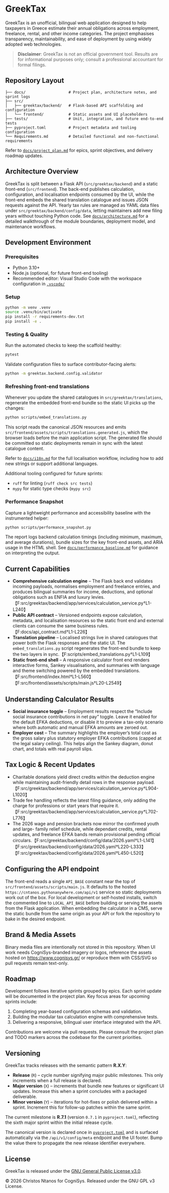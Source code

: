 # GreekTax

GreekTax is an unofficial, bilingual web application designed to help taxpayers
in Greece estimate their annual obligations across employment, freelance,
rental, and other income categories. The project emphasises transparency,
maintainability, and ease of deployment by using widely adopted web
technologies.

> **Disclaimer**: GreekTax is not an official government tool. Results are for
> informational purposes only; consult a professional accountant for formal
> filings.

## Repository Layout

```
├── docs/                   # Project plan, architecture notes, and sprint logs
├── src/
│   ├── greektax/backend/   # Flask-based API scaffolding and configuration
│   └── frontend/           # Static assets and UI placeholders
├── tests/                  # Unit, integration, and future end-to-end tests
├── pyproject.toml          # Project metadata and tooling configuration
└── Requirements.md         # Detailed functional and non-functional requirements
```

Refer to [`docs/project_plan.md`](docs/project_plan.md) for epics, sprint
objectives, and delivery roadmap updates.

## Architecture Overview

GreekTax is split between a Flask API (`src/greektax/backend`) and a static
front-end (`src/frontend`). The back-end publishes calculation, configuration,
and localisation endpoints consumed by the UI, while the front-end embeds the
shared translation catalogue and issues JSON requests against the API. Yearly
tax rules are managed as YAML data files under
`src/greektax/backend/config/data`, letting maintainers add new filing years
without touching Python code. See [`docs/architecture.md`](docs/architecture.md)
for a detailed walkthrough of the module boundaries, deployment model, and
maintenance workflows.

## Development Environment

### Prerequisites
- Python 3.10+
- Node.js (optional, for future front-end tooling)
- Recommended editor: Visual Studio Code with the workspace configuration in
  [`.vscode/`](.vscode/)

### Setup

```bash
python -m venv .venv
source .venv/bin/activate
pip install -r requirements-dev.txt
pip install -e .
```

### Testing & Quality

Run the automated checks to keep the scaffold healthy:

```bash
pytest
```

Validate configuration files to surface contributor-facing alerts:

```bash
python -m greektax.backend.config.validator
```

### Refreshing front-end translations

Whenever you update the shared catalogues in `src/greektax/translations`,
regenerate the embedded front-end bundle so the static UI picks up the changes:

```bash
python scripts/embed_translations.py
```

This script reads the canonical JSON resources and emits
`src/frontend/assets/scripts/translations.generated.js`, which the browser loads
before the main application script. The generated file should be committed so
static deployments remain in sync with the latest catalogue content.

Refer to [`docs/i18n.md`](docs/i18n.md) for the full localisation workflow,
including how to add new strings or support additional languages.

Additional tooling configured for future sprints:

- `ruff` for linting (`ruff check src tests`)
- `mypy` for static type checks (`mypy src`)

### Performance Snapshot

Capture a lightweight performance and accessibility baseline with the
instrumented helper:

```bash
python scripts/performance_snapshot.py
```

The report logs backend calculation timings (including minimum, maximum, and
average durations), bundle sizes for the key front-end assets, and ARIA usage in
the HTML shell. See [`docs/performance_baseline.md`](docs/performance_baseline.md)
for guidance on interpreting the output.

## Current Capabilities

- **Comprehensive calculation engine** – The Flask back end validates incoming
  payloads, normalises employment and freelance entries, and produces bilingual
  summaries for income, deductions, and optional obligations such as ENFIA and
  luxury levies.【F:src/greektax/backend/app/services/calculation_service.py†L1-L240】
- **Public API contract** – Versioned endpoints expose calculation, metadata,
  and localisation resources so the static front end and external clients can
  consume the same business rules.【F:docs/api_contract.md†L1-L226】
- **Translation pipeline** – Localised strings live in shared catalogues that
  power both the Flask responses and the static UI. The `embed_translations.py`
  script regenerates the front-end bundle to keep the two layers in sync.【F:scripts/embed_translations.py†L1-L109】
- **Static front-end shell** – A responsive calculator front end renders
  interactive forms, Sankey visualisations, and summaries with language and
  theme switching powered by the embedded translations.【F:src/frontend/index.html†L1-L560】【F:src/frontend/assets/scripts/main.js†L20-L2549】

## Understanding Calculator Results

- **Social insurance toggle** – Employment results respect the “Include social
  insurance contributions in net pay” toggle. Leave it enabled for the default
  EFKA deductions, or disable it to preview a tax-only scenario where both
  automatic and manual EFKA amounts are zeroed out.
- **Employer cost** – The summary highlights the employer’s total cost as the
  gross salary plus statutory employer EFKA contributions (capped at the legal
  salary ceiling). This helps align the Sankey diagram, donut chart, and totals
  with real payroll slips.

## Tax Logic & Recent Updates

- Charitable donations yield direct credits within the deduction engine while
  maintaining audit-friendly detail rows in the response payload.【F:src/greektax/backend/app/services/calculation_service.py†L904-L1020】
- Trade fee handling reflects the latest filing guidance, only adding the charge
  for professions or start years that require it.【F:src/greektax/backend/app/services/calculation_service.py†L702-L776】
- The 2026 wage and pension brackets now mirror the confirmed youth and large-
  family relief schedule, while dependant credits, rental updates, and freelance
  EFKA bands remain provisional pending official circulars.【F:src/greektax/backend/config/data/2026.yaml†L1-L141】【F:src/greektax/backend/config/data/2026.yaml†L220-L333】【F:src/greektax/backend/config/data/2026.yaml†L450-L520】

## Configuring the API endpoint

The front-end reads a single `API_BASE` constant near the top of
`src/frontend/assets/scripts/main.js`. It defaults to the hosted
`https://cntanos.pythonanywhere.com/api/v1` service so static deployments work
out of the box. For local development or self-hosted installs, switch the
commented line to `LOCAL_API_BASE` before building or serving the assets from the
Flask application. When embedding the calculator in a CMS, serve the static
bundle from the same origin as your API or fork the repository to bake in the
desired endpoint.

## Brand & Media Assets

Binary media files are intentionally not stored in this repository. When UI work
needs CogniSys-branded imagery or logos, reference the assets hosted on
https://www.cognisys.gr/ or reproduce them with CSS/SVG so pull requests remain
text-only.

## Roadmap

Development follows iterative sprints grouped by epics. Each sprint update will
be documented in the project plan. Key focus areas for upcoming sprints include:

1. Completing year-based configuration schemas and validation.
2. Building the modular tax calculation engine with comprehensive tests.
3. Delivering a responsive, bilingual user interface integrated with the API.

Contributions are welcome via pull requests. Please consult the project plan and
TODO markers across the codebase for the current priorities.

## Versioning

GreekTax tracks releases with the semantic pattern **R.X.Y**:

- **Release** (`R`) – cycle number signifying major public milestones. This
  only increments when a full release is declared.
- **Major version** (`X`) – increments that bundle new features or significant
  UI updates. Increase this when a sprint concludes with a packaged
  deliverable.
- **Minor version** (`Y`) – iterations for hot-fixes or polish delivered within
  a sprint. Increment this for follow-up patches within the same sprint.

The current milestone is **R.7.1** (version `0.7.1` in `pyproject.toml`),
reflecting the sixth major sprint within the initial release cycle.

The canonical version is declared once in [`pyproject.toml`](pyproject.toml) and
is surfaced automatically via the `/api/v1/config/meta` endpoint and the UI
footer. Bump the value there to propagate the new release identifier
everywhere.

## License

GreekTax is released under the [GNU General Public License v3.0](LICENSE).

&copy; 2026 Christos Ntanos for CogniSys. Released under the GNU GPL v3 License.
